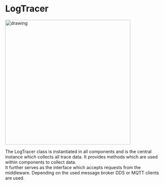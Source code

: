 <!-- (c) https://github.com/MontiCore/monticore -->
# LogTracer

<img src="../../../../../../../../../docs/CDLogTracer.png" alt="drawing" height="400px"/>

The LogTracer class is instantiated in all components and is the central instance which collects all trace data.
It provides methods which are used within components to collect data.  
It further serves as the interface which accepts requests from the middleware. 
Depending on the used message broker DDS or MQTT clients are used. 